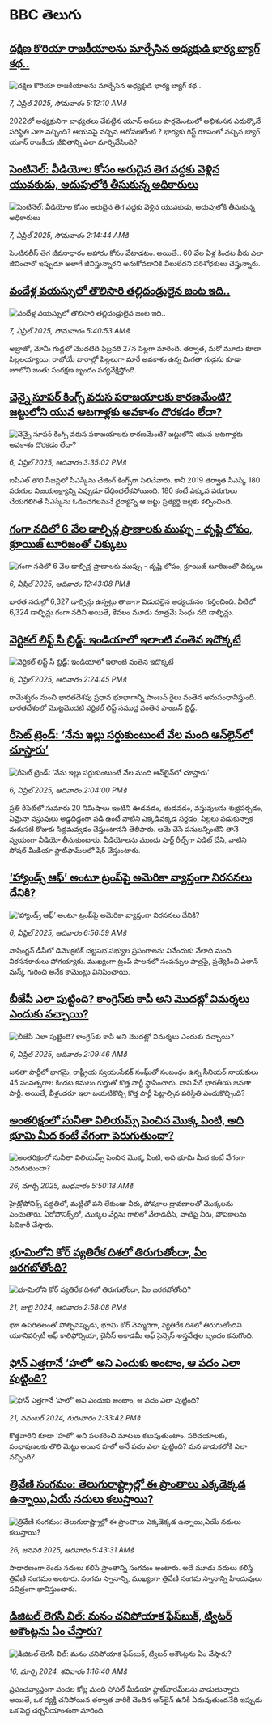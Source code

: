 # BBC తెలుగు## [దక్షిణ కొరియా రాజకీయాలను మార్చేసిన అధ్యక్షుడి భార్య బ్యాగ్ కథ..](https://www.bbc.com/telugu/articles/cm25lqvz2jjo?at_campaign=githubrss)![దక్షిణ కొరియా రాజకీయాలను మార్చేసిన అధ్యక్షుడి భార్య బ్యాగ్ కథ..](https://ichef.bbci.co.uk/ace/standard/240/cpsprodpb/583a/live/1c41eba0-11f4-11f0-ba12-8d27eb561761.jpg)_7, ఏప్రిల్ 2025, సోమవారం 5:12:10 AMకి_2022లో అధ్యక్షునిగా బాధ్యతలు చేపట్టిన యూన్ అసలు పార్లమెంటులో అభిశంసన ఎదుర్కొనే పరిస్థితి ఎలా వచ్చింది? ఆయనపై వచ్చిన ఆరోపణలేంటి ? భార్యకు గిఫ్ట్ రూపంలో వచ్చిన బ్యాగ్ యూన్ రాజకీయ జీవితాన్ని ఎలా మార్చివేసింది?## [సెంటినెల్: వీడియోల కోసం అరుదైన తెగ వద్దకు వెళ్లిన యువకుడు, అదుపులోకి తీసుకున్న  అధికారులు](https://www.bbc.com/telugu/articles/c8epd1n88kro?at_campaign=githubrss)![సెంటినెల్: వీడియోల కోసం అరుదైన తెగ వద్దకు వెళ్లిన యువకుడు, అదుపులోకి తీసుకున్న  అధికారులు](https://ichef.bbci.co.uk/ace/standard/240/cpsprodpb/8f59/live/ad3e0580-12bc-11f0-b234-07dc7691c360.jpg)_7, ఏప్రిల్ 2025, సోమవారం 2:14:44 AMకి_సెంటినలీస్ తెగ జీవనాధారం ఆహారం కోసం వేటాడటం. అయితే.. 60 వేల ఏళ్ల కిందట వీరు ఎలా జీవించారో ఇప్పుడూ అలాగే జీవిస్తున్నారని అనుకోవడానికి వీలులేదని  పరిశోధకులు చెప్తున్నారు.## [వందేళ్ల వయస్సులో తొలిసారి తల్లిదండ్రులైన జంట ఇది..](https://www.bbc.com/telugu/articles/cjewx5zv4ydo?at_campaign=githubrss)![వందేళ్ల వయస్సులో తొలిసారి తల్లిదండ్రులైన జంట ఇది..](https://ichef.bbci.co.uk/ace/standard/240/cpsprodpb/c074/live/eb62b900-135c-11f0-ba12-8d27eb561761.jpg)_7, ఏప్రిల్ 2025, సోమవారం 5:40:53 AMకి_అబ్రాజో, మోమీ గుడ్లలో మొదటిది ఫిబ్రవరి 27న పిల్లగా మారింది. తర్వాత, మరో మూడు కూడా పిల్లలయ్యాయి. రాబోయే వారాల్లో పిల్లలుగా మారే అవకాశం ఉన్న మిగతా గుడ్లను కూడా జూలోని జంతు సంరక్షణ బృందం పర్యవేక్షిస్తోంది.## [చెన్నై సూపర్ కింగ్స్‌ వరుస పరాజయాలకు కారణమేంటి? జట్టులోని యువ ఆటగాళ్లకు అవకాశం దొరకడం లేదా?](https://www.bbc.com/telugu/articles/cwy7pdvenvxo?at_campaign=githubrss)![చెన్నై సూపర్ కింగ్స్‌ వరుస పరాజయాలకు కారణమేంటి? జట్టులోని యువ ఆటగాళ్లకు అవకాశం దొరకడం లేదా?](https://ichef.bbci.co.uk/ace/standard/240/cpsprodpb/076b/live/38387410-12c0-11f0-ba12-8d27eb561761.jpg)_6, ఏప్రిల్ 2025, ఆదివారం 3:35:02 PMకి_ఐపీఎల్ తొలి సీజన్లలో సీఎస్కేను చేజింగ్ కింగ్స్‌గా పిలిచేవారు. కానీ 2019 తర్వాత సీఎస్కే 180 పరుగుల విజయలక్ష్యాన్ని ఎప్పుడూ చేధించలేకపోయింది. 180 కంటే ఎక్కువ పరుగులు చేయగలిగితే సీఎస్కేను ఓడించగలమనే ధైర్యాన్ని ఆ జట్టు ప్రత్యర్థి జట్లకు కల్పించింది.## [గంగా నదిలో 6 వేల డాల్ఫిన్ల ప్రాణాలకు ముప్పు - దృష్టి లోపం, క్రూయిజ్ టూరిజం‌తో చిక్కులు](https://www.bbc.com/telugu/articles/c5ygv9dpd6po?at_campaign=githubrss)![గంగా నదిలో 6 వేల డాల్ఫిన్ల ప్రాణాలకు ముప్పు - దృష్టి లోపం, క్రూయిజ్ టూరిజం‌తో చిక్కులు](https://ichef.bbci.co.uk/ace/standard/240/cpsprodpb/fb77/live/0b3a9140-12df-11f0-b182-81b971f8bd66.jpg)_6, ఏప్రిల్ 2025, ఆదివారం 12:43:08 PMకి_భారత నదుల్లో 6,327 డాల్ఫిన్లు ఉన్నట్లు తాజాగా విడుదలైన అధ్యయనం గుర్తించింది. వీటిలో 6,324 డాల్ఫిన్లు గంగా నదివి అయితే, కేవలం మూడు మాత్రమే సింధు నది డాల్ఫిన్లు.## [వెర్టికల్ లిఫ్ట్ సీ బ్రిడ్జ్: ఇండియాలో ఇలాంటి వంతెన ఇదొక్కటే](https://www.bbc.com/telugu/articles/c62xqnz1e6jo?at_campaign=githubrss)![వెర్టికల్ లిఫ్ట్ సీ బ్రిడ్జ్: ఇండియాలో ఇలాంటి వంతెన ఇదొక్కటే](https://ichef.bbci.co.uk/ace/standard/240/cpsprodpb/cdab/live/8a312420-12f1-11f0-b234-07dc7691c360.jpg)_6, ఏప్రిల్ 2025, ఆదివారం 2:24:45 PMకి_రామేశ్వరం నుంచి భారతదేశపు ప్రధాన భూభాగాన్ని పాంబన్ రైలు వంతెన అనుసంధానిస్తుంది.
భారతదేశంలో మొట్టమొదటి వర్టికల్ లిఫ్ట్ సముద్ర వంతెన పాంబన్ బ్రిడ్జ్.## [రీసెట్ ట్రెండ్: ‘నేను ఇల్లు సర్దుకుంటుంటే వేల మంది ఆన్‌లైన్‌లో చూస్తారు’](https://www.bbc.com/telugu/articles/cn0519zyx2ko?at_campaign=githubrss)![రీసెట్ ట్రెండ్: ‘నేను ఇల్లు సర్దుకుంటుంటే వేల మంది ఆన్‌లైన్‌లో చూస్తారు’](https://ichef.bbci.co.uk/ace/standard/240/cpsprodpb/ab79/live/e3559cc0-12d8-11f0-b234-07dc7691c360.jpg)_6, ఏప్రిల్ 2025, ఆదివారం 2:04:00 PMకి_ప్రతి రీసెట్‌లో సుమారు 20 నిమిషాలు ఇంటిని ఊడవడం, తుడవడం, వస్తువులను శుభ్రపర్చడం, ఏమైనా వస్తువులు అడ్డదిడ్డంగా పడి ఉంటే వాటిని ఎక్కడివక్కడ సర్దడం, పిల్లలు పడుకున్నాక మరుసటి రోజుకు సిద్ధమవ్వడం చేస్తుంటానని తెలిపారు.
ఆమె చేసే పనులన్నింటినీ తానే స్వయంగా వీడియో తీసుకుంటారు. వీడియోలను ముందు షార్ట్ రీల్స్‌గా ఎడిట్ చేసి, వాటిని సోషల్ మీడియా ప్లాట్‌ఫామ్‌లలో షేర్ చేస్తుంటారు.## [‘హ్యాండ్స్ ఆఫ్’ అంటూ ట్రంప్‌పై అమెరికా వ్యాప్తంగా నిరసనలు దేనికి?](https://www.bbc.com/telugu/articles/c24q7vzg6mpo?at_campaign=githubrss)![‘హ్యాండ్స్ ఆఫ్’ అంటూ ట్రంప్‌పై అమెరికా వ్యాప్తంగా నిరసనలు దేనికి?](https://ichef.bbci.co.uk/ace/standard/240/cpsprodpb/2376/live/f8939ce0-12a6-11f0-84f5-d52b221f83bd.jpg)_6, ఏప్రిల్ 2025, ఆదివారం 6:56:59 AMకి_వాషింగ్టన్ డీసీలో డెమొక్రటిక్ చట్టసభ సభ్యుల ప్రసంగాలను వినేందుకు వేలాది మంది నిరసనకారులు పోగయ్యారు. ముఖ్యంగా ట్రంప్ పాలనలో సంపన్నుల పాత్రపై, ప్రత్యేకించి ఎలాన్ మస్క్ గురించి అనేక కామెంట్లు  వినిపించాయి.## [బీజేపీ ఎలా పుట్టింది? కాంగ్రెస్‌కు కాపీ అని మొదట్లో విమర్శలు ఎందుకు వచ్చాయి? ](https://www.bbc.com/telugu/articles/cly14yp3gyxo?at_campaign=githubrss)![బీజేపీ ఎలా పుట్టింది? కాంగ్రెస్‌కు కాపీ అని మొదట్లో విమర్శలు ఎందుకు వచ్చాయి? ](https://ichef.bbci.co.uk/ace/standard/240/cpsprodpb/e8b2/live/24e0d7e0-1289-11f0-ac9f-c37d6fd89579.jpg)_6, ఏప్రిల్ 2025, ఆదివారం 2:09:46 AMకి_జనతా పార్టీలో భాగమై, రాష్ట్రీయ స్వయంసేవక్ సంఘ్‌తో సంబంధం ఉన్న సీనియర్ నాయకులు 45 సంవత్సరాల కిందట కమలం గుర్తుతో కొత్త పార్టీ స్థాపించారు. దాని పేరే భారతీయ జనతా పార్టీ. అయితే, వీళ్లందరూ ఇలా బయటికొచ్చి కొత్త పార్టీ పెట్టాల్సిన పరిస్థితి ఎందుకొచ్చింది?## [అంతరిక్షంలో సునీతా విలియమ్స్ పెంచిన మొక్క ఏంటి, అది భూమి మీద కంటే వేగంగా పెరుగుతుందా?](https://www.bbc.com/telugu/articles/c1mn43gmj39o?at_campaign=githubrss)![అంతరిక్షంలో సునీతా విలియమ్స్ పెంచిన మొక్క ఏంటి, అది భూమి మీద కంటే వేగంగా పెరుగుతుందా?](https://ichef.bbci.co.uk/ace/standard/240/cpsprodpb/931a/live/71e4f570-0966-11f0-94d4-6f954f5dcfa3.jpg)_26, మార్చి 2025, బుధవారం 5:50:18 AMకి_హైడ్రోపోనిక్స్‌ పద్ధతిలో, మట్టితో పని లేకుండా నీరు, పోషకాల ద్రావణాలతో మొక్కలను పెంచుతారు. ఏరోపోనిక్స్‌లో, మొక్కల వేర్లను గాలిలో వేలాడదీసి, వాటిపై నీరు, పోషకాలను పిచికారీ చేస్తారు.## [భూమిలోని కోర్ వ్యతిరేక దిశలో తిరుగుతోందా, ఏం జరగబోతోంది?](https://www.bbc.com/telugu/articles/crgr7rnd7g4o?at_campaign=githubrss)![భూమిలోని కోర్ వ్యతిరేక దిశలో తిరుగుతోందా, ఏం జరగబోతోంది?](https://ichef.bbci.co.uk/ace/standard/240/cpsprodpb/cc28/live/4457bc00-3ec3-11ef-b2f4-77406157b906.jpg)_21, జులై 2024, ఆదివారం 2:58:08 PMకి_భూ ఉపరితలంతో పోల్చినప్పుడు, భూమి కోర్ నెమ్మదిగా, వ్యతిరేక దిశలో తిరుగుతోందని యూనివర్సిటీ ఆఫ్ కాలిఫోర్నియా, చైనీస్ అకాడమీ ఆఫ్ సైన్సెస్‌ శాస్త్రవేత్తల బృందం కనుగొంది.## [ఫోన్ ఎత్తగానే ‘హలో’ అని ఎందుకు అంటాం, ఆ పదం ఎలా పుట్టింది?](https://www.bbc.com/telugu/articles/cgj7x7gdjq4o?at_campaign=githubrss)![ఫోన్ ఎత్తగానే ‘హలో’ అని ఎందుకు అంటాం, ఆ పదం ఎలా పుట్టింది?](https://ichef.bbci.co.uk/ace/standard/240/cpsprodpb/0618/live/7a20ebb0-a807-11ef-b21e-5359bd56d02f.jpg)_21, నవంబర్ 2024, గురువారం 2:33:42 PMకి_కొత్తవారిని కూడా ‘హలో’ అని పలకరించి మాటలు కలుపుతుంటాం.  పరిచయాలకు, సంభాషణలకు తొలి మెట్టు అయిన హలో అనే పదం ఎలా పుట్టింది? మన వాడుకలోకి ఎలా వచ్చింది?## [త్రివేణి సంగమం: తెలుగురాష్ట్రాల్లో ఈ ప్రాంతాలు ఎక్కడెక్కడ ఉన్నాయి,ఏయే నదులు కలుస్తాయి? ](https://www.bbc.com/telugu/articles/cz7elrr17jeo?at_campaign=githubrss)![త్రివేణి సంగమం: తెలుగురాష్ట్రాల్లో ఈ ప్రాంతాలు ఎక్కడెక్కడ ఉన్నాయి,ఏయే నదులు కలుస్తాయి? ](https://ichef.bbci.co.uk/ace/standard/240/cpsprodpb/9dad/live/7f50e780-da42-11ef-a37f-eba91255dc3d.jpg)_26, జనవరి 2025, ఆదివారం 5:43:31 AMకి_సాధారణంగా రెండు నదులు కలిసే ప్రాంతాన్ని సంగమం అంటారు. అదే మూడు నదులు కలిస్తే త్రివేణి సంగమం అంటారు. సంగమ స్నానాన్ని, ముఖ్యంగా త్రివేణి సంగమ స్నానాన్ని హిందువులు పవిత్రంగా భావిస్తుంటారు.## [డిజిటల్ లెగసీ విల్: మనం చనిపోయాక ఫేస్‌బుక్, ట్విటర్‌ అకౌంట్లను ఏం చేస్తారు?](https://www.bbc.com/telugu/articles/cx0zl1qeyq2o?at_campaign=githubrss)![డిజిటల్ లెగసీ విల్: మనం చనిపోయాక ఫేస్‌బుక్, ట్విటర్‌ అకౌంట్లను ఏం చేస్తారు?](https://ichef.bbci.co.uk/ace/standard/240/cpsprodpb/bea2/live/2323ffd0-e2d4-11ee-9410-0f893255c2a0.jpg)_16, మార్చి 2024, శనివారం 1:16:40 AMకి_ప్రపంచవ్యాప్తంగా వందల కోట్ల మంది సోషల్ మీడియా ఫ్లాట్‌ఫారమ్‌లను వాడుతున్నారు. అయితే, ఒక వ్యక్తి చనిపోయిన తర్వాత వారికి చెందిన ఆన్‌లైన్ ఉనికి ఏమవుతుందనేది ఇప్పుడు ఒక పెద్ద చర్చనీయాంశంగా మారింది.